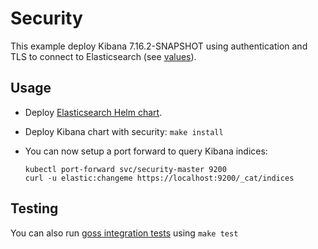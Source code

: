 # Security

This example deploy Kibana 7.16.2-SNAPSHOT using authentication and TLS to connect to
Elasticsearch (see [values][]).


## Usage

* Deploy [Elasticsearch Helm chart][].

* Deploy Kibana chart with security: `make install`

* You can now setup a port forward to query Kibana indices:

  ```
  kubectl port-forward svc/security-master 9200
  curl -u elastic:changeme https://localhost:9200/_cat/indices
  ```


## Testing

You can also run [goss integration tests][] using `make test`


[elasticsearch helm chart]: https://github.com/elastic/helm-charts/tree/7.16/elasticsearch/examples/security/
[goss integration tests]: https://github.com/elastic/helm-charts/tree/7.16/kibana/examples/security/test/goss.yaml
[values]: https://github.com/elastic/helm-charts/tree/7.16/kibana/examples/security/values.yaml
